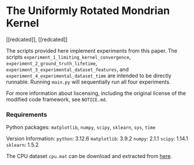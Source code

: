 # The Uniformly Rotated Mondrian Kernel

\[\[redcated\]\], \[\[redcated\]\]

The scripts provided here implement experiments from this paper. The scripts `experiment_1_limiting_kernel_convergence`, `experiment_2_ground_truth_lifetime`, `experiment_3_experimental_dataset_features`, and `experiment_4_experimental_dataset_time` are intended to be directly runnable. Running `main.py` will sequentially run all four experiments.

For more information about liscensing, including the original license of the modified code framework, see `NOTICE.md`.

### Requirements

Python packages: `matplotlib`, `numpy`, `scipy`, `sklearn`, `sys`, `time`

Version Information:
`python`: 3.12.6
`matplotlib`: 3.9.2
`numpy`: 2.1.1
`scipy`: 1.14.1
`sklearn`: 1.5.2

The CPU dataset `cpu.mat` can be download and extracted from [here](https://www.dropbox.com/scl/fi/d3z3ne7t0r3tkb4b7bteb/cpu.mat?rlkey=5xa0z24xx0du549kkj9livuxp&st=7jjy2wwv&dl=0).